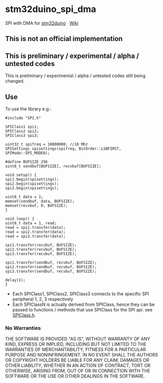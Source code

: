 # stm32duino_spi_dma
SPI with DMA for [stm32duino](https://github.com/stm32duino/Arduino_Core_STM32) &nbsp; [Wiki](https://github.com/stm32duino/Arduino_Core_STM32/wiki)

## This is not an official implementation

## This is preliminary / experimental / alpha / untested codes

This is preliminary / experimental / alpha / untested codes still being changed.

## Use

To use the library e.g.:
```
#include "SPI.h"

SPIClass1 spi1;
SPIClass2 spi2;
SPIClass3 spi3;

uint32_t spifreq = 10000000; //10 Mhz
SPISettings spisettings(spifreq, BitOrder::LSBFIRST, SPIMode::SPI_MODE0);

#define BUFSIZE 256
uint8_t sendbuf[BUFSIZE], recvbuf[BUFSIZE];

void setup() {
spi1.begin(spisettings);
spi2.begin(spisettings);
spi3.begin(spisettings);

uint8_t data = 1;
memset(sendbuf, data, BUFSIZE);
memset(recvbuf, 0, BUFSIZE);
}

void loop() {
uint8_t data = 1, read;
read = spi1.transfer(data);
read = spi2.transfer(data);
read = spi3.transfer(data);

spi1.transfer(recvbuf, BUFSIZE);
spi2.transfer(recvbuf, BUFSIZE);
spi3.transfer(recvbuf, BUFSIZE);

spi1.transfer(sendbuf, recvbuf, BUFSIZE);
spi2.transfer(sendbuf, recvbuf, BUFSIZE);
spi3.transfer(sendbuf, recvbuf, BUFSIZE);

delay(1);
}
```
- Each SPIClass1, SPIClass2, SPIClass3 connects to the specific SPI peripheral 1, 2, 3 respectively
- Each SPIClassN is actually derived from SPIClass, hence they can be passed to functions / methods
that use SPIClass for the SPI api. see [SPIClass.h](src/SPI/SPIClass.h).

### No Warranties

THE SOFTWARE IS PROVIDED "AS IS", WITHOUT WARRANTY OF ANY KIND, EXPRESS OR IMPLIED, INCLUDING BUT NOT LIMITED TO THE WARRANTIES OF MERCHANTABILITY, FITNESS FOR A PARTICULAR PURPOSE AND NONINFRINGEMENT. IN NO EVENT SHALL THE AUTHORS OR COPYRIGHT HOLDERS BE LIABLE FOR ANY CLAIM, DAMAGES OR OTHER LIABILITY, WHETHER IN AN ACTION OF CONTRACT, TORT OR OTHERWISE, ARISING FROM, OUT OF OR IN CONNECTION WITH THE SOFTWARE OR THE USE OR OTHER DEALINGS IN THE SOFTWARE.

